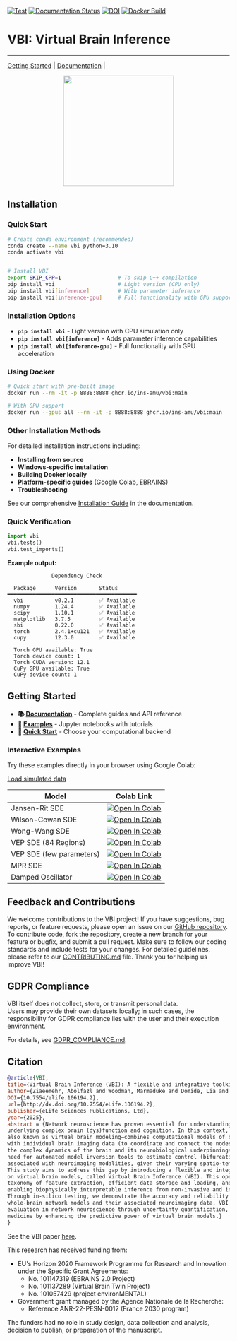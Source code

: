 [![Test](https://github.com/ins-amu/vbi/actions/workflows/tests.yml/badge.svg)](https://github.com/ins-amu/vbi/actions/workflows/tests.yml)
[![Documentation Status](https://readthedocs.org/projects/vbi/badge/?version=latest)](https://vbi.readthedocs.io/latest/)
[![DOI](https://zenodo.org/badge/681090816.svg)](https://doi.org/10.5281/zenodo.14795543)
[![Docker Build](https://github.com/ins-amu/vbi/actions/workflows/docker-image.yml/badge.svg)](https://github.com/ins-amu/vbi/actions/workflows/docker-image.yml)
<!-- [![Binder](https://mybinder.org/badge_logo.svg)](https://mybinder.org/v2/gh/ins-amu/vbi/main?labpath=docs/examples/intro.ipynb) -->


# VBI: Virtual Brain Inference
---
[Getting Started](https://github.com/ins-amu/vbi/tree/main/docs/examples) |
[Documentation](https://vbi.readthedocs.io/latest/) | 

<p align="center">
<img src="https://github.com/Ziaeemehr/vbi_paper/blob/main/vbi_log.png"  width="250">
</p>


## Installation

### Quick Start

```bash
# Create conda environment (recommended)
conda create --name vbi python=3.10
conda activate vbi


# Install VBI
export SKIP_CPP=1                  # To skip C++ compilation
pip install vbi                    # Light version (CPU only)
pip install vbi[inference]         # With parameter inference
pip install vbi[inference-gpu]     # Full functionality with GPU support
```

### Installation Options

- **`pip install vbi`** - Light version with CPU simulation only  
- **`pip install vbi[inference]`** - Adds parameter inference capabilities  
- **`pip install vbi[inference-gpu]`** - Full functionality with GPU acceleration  

### Using Docker

```bash
# Quick start with pre-built image
docker run --rm -it -p 8888:8888 ghcr.io/ins-amu/vbi:main

# With GPU support
docker run --gpus all --rm -it -p 8888:8888 ghcr.io/ins-amu/vbi:main
```

### Other Installation Methods

For detailed installation instructions including:
- **Installing from source**
- **Windows-specific installation**  
- **Building Docker locally**
- **Platform-specific guides** (Google Colab, EBRAINS)
- **Troubleshooting**

See our comprehensive [Installation Guide](https://vbi.readthedocs.io/latest/installation.html) in the documentation.

### Quick Verification

```python
import vbi
vbi.tests()
vbi.test_imports()
```

**Example output:**
```
              Dependency Check              
                                         
  Package      Version       Status        
━━━━━━━━━━━━━━━━━━━━━━━━━━━━━━━━━━━━━━━━━ 
  vbi          v0.2.1        ✅ Available  
  numpy        1.24.4        ✅ Available  
  scipy        1.10.1        ✅ Available  
  matplotlib   3.7.5         ✅ Available  
  sbi          0.22.0        ✅ Available  
  torch        2.4.1+cu121   ✅ Available  
  cupy         12.3.0        ✅ Available  
                                          
  Torch GPU available: True
  Torch device count: 1
  Torch CUDA version: 12.1
  CuPy GPU available: True
  CuPy device count: 1
```

## Getting Started

- **📚 [Documentation](https://vbi.readthedocs.io/latest/)** - Complete guides and API reference
- **🎯 [Examples](https://github.com/ins-amu/vbi/tree/main/docs/examples)** - Jupyter notebooks with tutorials
- **🚀 [Quick Start](https://vbi.readthedocs.io/latest/examples_overview.html)** - Choose your computational backend

### Interactive Examples

Try these examples directly in your browser using Google Colab:

[Load simulated data](https://amubox.univ-amu.fr/s/oEdiaJSbjJcWfCP)

| Model | Colab Link |
|-------|------------|
| Jansen-Rit SDE | <a href="https://colab.research.google.com/github/Ziaeemehr/vbi_paper/blob/main/docs/examples/jansen_rit_sde_numba_cde.ipynb" target="_parent"><img src="https://colab.research.google.com/assets/colab-badge.svg" alt="Open In Colab"/></a> |
| Wilson-Cowan SDE | <a href="https://colab.research.google.com/github/Ziaeemehr/vbi_paper/blob/main/docs/examples/wilson_cowan_sde_numba_cde.ipynb" target="_parent"><img src="https://colab.research.google.com/assets/colab-badge.svg" alt="Open In Colab"/></a> |
| Wong-Wang SDE | <a href="https://colab.research.google.com/github/Ziaeemehr/vbi_paper/blob/main/docs/examples/ww_full_sde_numba_cde.ipynb" target="_parent"><img src="https://colab.research.google.com/assets/colab-badge.svg" alt="Open In Colab"/></a> |
| VEP SDE (84 Regions) | <a href="https://colab.research.google.com/github/Ziaeemehr/vbi_paper/blob/main/docs/examples/vep_sde_numba_cde_84.ipynb" target="_parent"><img src="https://colab.research.google.com/assets/colab-badge.svg" alt="Open In Colab"/></a> |
| VEP SDE (few parameters) | <a href="https://colab.research.google.com/github/Ziaeemehr/vbi_paper/blob/main/docs/examples/vep_sde_numba_cde.ipynb" target="_parent"><img src="https://colab.research.google.com/assets/colab-badge.svg" alt="Open In Colab"/></a> |
| MPR SDE | <a href="https://colab.research.google.com/github/Ziaeemehr/vbi_paper/blob/main/docs/examples/mpr_sde_numba_cde.ipynb" target="_parent"><img src="https://colab.research.google.com/assets/colab-badge.svg" alt="Open In Colab"/></a> |
| Damped Oscillator | <a href="https://colab.research.google.com/github/Ziaeemehr/vbi_paper/blob/main/docs/examples/damp_oscillator_cde.ipynb" target="_parent"><img src="https://colab.research.google.com/assets/colab-badge.svg" alt="Open In Colab"/></a> |


## Feedback and Contributions

We welcome contributions to the VBI project! If you have suggestions, bug reports, or feature requests, please open an issue on our [GitHub repository](https://github.com/ins-amu/vbi/issues). To contribute code, fork the repository, create a new branch for your feature or bugfix, and submit a pull request. Make sure to follow our coding standards and include tests for your changes. For detailed guidelines, please refer to our [CONTRIBUTING.md](https://github.com/ins-amu/vbi/blob/main/CONTRIBUTING.md) file. Thank you for helping us improve VBI!


## GDPR Compliance

VBI itself does not collect, store, or transmit personal data.  
Users may provide their own datasets locally; in such cases, the responsibility for GDPR compliance lies with the user and their execution environment.  

For details, see [GDPR_COMPLIANCE.md](GDPR_COMPLIANCE.md).


## Citation

```bibtex
@article{VBI, 
title={Virtual Brain Inference (VBI): A flexible and integrative toolkit for efficient probabilistic inference on virtual brain models},
author={Ziaeemehr, Abolfazl and Woodman, Marmaduke and Domide, Lia and Petkoski, Spase and Jirsa, Viktor and Hashemi, Meysam},
DOI={10.7554/elife.106194.2}, 
url={http://dx.doi.org/10.7554/eLife.106194.2}, 
publisher={eLife Sciences Publications, Ltd}, 
year={2025}, 
abstract = {Network neuroscience has proven essential for understanding the principles and mechanisms
underlying complex brain (dys)function and cognition. In this context, whole-brain network modeling–
also known as virtual brain modeling–combines computational models of brain dynamics (placed at each network node)
with individual brain imaging data (to coordinate and connect the nodes), advancing our understanding of
the complex dynamics of the brain and its neurobiological underpinnings. However, there remains a critical
need for automated model inversion tools to estimate control (bifurcation) parameters at large scales
associated with neuroimaging modalities, given their varying spatio-temporal resolutions.
This study aims to address this gap by introducing a flexible and integrative toolkit for efficient Bayesian inference
on virtual brain models, called Virtual Brain Inference (VBI). This open-source toolkit provides fast simulations,
taxonomy of feature extraction, efficient data storage and loading, and probabilistic machine learning algorithms,
enabling biophysically interpretable inference from non-invasive and invasive recordings.
Through in-silico testing, we demonstrate the accuracy and reliability of inference for commonly used
whole-brain network models and their associated neuroimaging data. VBI shows potential to improve hypothesis
evaluation in network neuroscience through uncertainty quantification, and contribute to advances in precision
medicine by enhancing the predictive power of virtual brain models.}
}
```


See the VBI paper  [here](https://elifesciences.org/reviewed-preprints/106194#tab-content).


This research has received funding from:

- EU's Horizon 2020 Framework Programme for Research and Innovation under the Specific Grant Agreements:
  - No. 101147319 (EBRAINS 2.0 Project)
  - No. 101137289 (Virtual Brain Twin Project)
  - No. 101057429 (project environMENTAL)
- Government grant managed by the Agence Nationale de la Recherche:
  - Reference ANR-22-PESN-0012 (France 2030 program)

The funders had no role in study design, data collection and analysis, decision to publish, or preparation of the manuscript.
